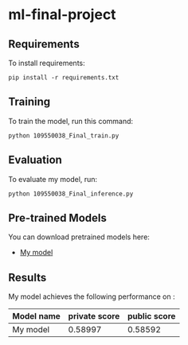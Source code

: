# ml-final-project

## Requirements

To install requirements:

```setup
pip install -r requirements.txt
```

## Training

To train the model, run this command:

```train
python 109550038_Final_train.py
```

## Evaluation

To evaluate my model, run:

```eval
python 109550038_Final_inference.py
```

## Pre-trained Models

You can download pretrained models here:

- [My model](https://drive.google.com/drive/folders/1oKaxiLyL4Oi3-_eD9PAg74Nc-7Zt4AFV?usp=sharing)

## Results

My model achieves the following performance on :

| Model name         | private score   | public score   |
| ------------------ |---------------- | -------------- |
| My model           |     0.58997     |    0.58592     |